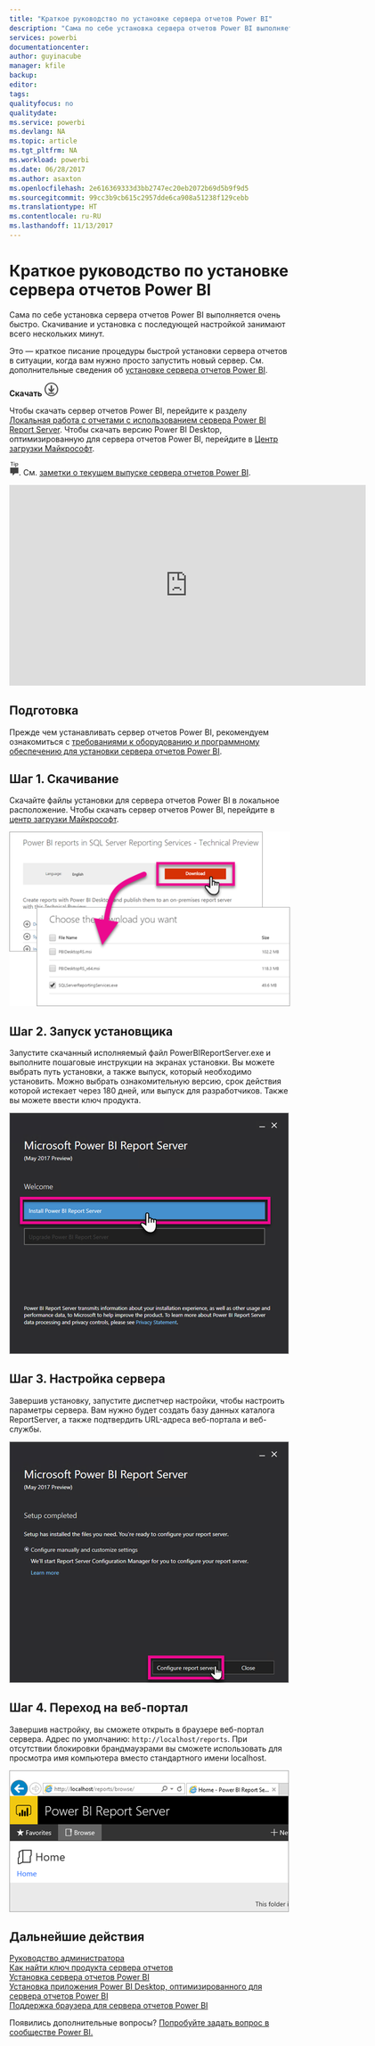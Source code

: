 ```yaml
---
title: "Краткое руководство по установке сервера отчетов Power BI"
description: "Сама по себе установка сервера отчетов Power BI выполняется очень быстро. Скачивание и установка с последующей настройкой занимают всего нескольких минут."
services: powerbi
documentationcenter: 
author: guyinacube
manager: kfile
backup: 
editor: 
tags: 
qualityfocus: no
qualitydate: 
ms.service: powerbi
ms.devlang: NA
ms.topic: article
ms.tgt_pltfrm: NA
ms.workload: powerbi
ms.date: 06/28/2017
ms.author: asaxton
ms.openlocfilehash: 2e616369333d3bb2747ec20eb2072b69d5b9f9d5
ms.sourcegitcommit: 99cc3b9cb615c2957dde6ca908a51238f129cebb
ms.translationtype: HT
ms.contentlocale: ru-RU
ms.lasthandoff: 11/13/2017
---
```

# <a name="quickstart-install-power-bi-report-server"></a>Краткое руководство по установке сервера отчетов Power BI
Сама по себе установка сервера отчетов Power BI выполняется очень быстро. Скачивание и установка с последующей настройкой занимают всего нескольких минут.

Это — краткое писание процедуры быстрой установки сервера отчетов в ситуации, когда вам нужно просто запустить новый сервер. См. дополнительные сведения об [установке сервера отчетов Power BI](install-report-server.md).

 **Скачать** ![скачать](media/quickstart-install-report-server/download.png "скачать")

Чтобы скачать сервер отчетов Power BI, перейдите к разделу [Локальная работа с отчетами с использованием сервера Power BI Report Server](https://powerbi.microsoft.com/report-server/). Чтобы скачать версию Power BI Desktop, оптимизированную для сервера отчетов Power BI, перейдите в [Центр загрузки Майкрософт](https://go.microsoft.com/fwlink/?linkid=837581).

![Совет](media/quickstart-install-report-server/fyi-tip.png "Совет"). См. [заметки о текущем выпуске сервера отчетов Power BI](release-notes.md).

<iframe width="640" height="360" src="https://www.youtube.com/embed/zacaEb9A4F0?showinfo=0" frameborder="0" allowfullscreen></iframe>

## <a name="before-you-begin"></a>Подготовка
Прежде чем устанавливать сервер отчетов Power BI, рекомендуем ознакомиться с [требованиями к оборудованию и программному обеспечению для установки сервера отчетов Power BI](system-requirements.md).

## <a name="step-1-download"></a>Шаг 1. Скачивание
Скачайте файлы установки для сервера отчетов Power BI в локальное расположение. Чтобы скачать сервер отчетов Power BI, перейдите в [центр загрузки Майкрософт](https://go.microsoft.com/fwlink/?linkid=839351).

![Скачивание сервера отчетов Power BI](media/quickstart-install-report-server/download-pbireportserver.png)

## <a name="step-2-run-installer"></a>Шаг 2. Запуск установщика
Запустите скачанный исполняемый файл PowerBIReportServer.exe и выполните пошаговые инструкции на экранах установки. Вы можете выбрать путь установки, а также выпуск, который необходимо установить. Можно выбрать ознакомительную версию, срок действия которой истекает через 180 дней, или выпуск для разработчиков. Также вы можете ввести ключ продукта.

![Установка сервера отчетов Power BI](media/quickstart-install-report-server/pbireportserver-install.png)

## <a name="step-3-configure-the-server"></a>Шаг 3. Настройка сервера
Завершив установку, запустите диспетчер настройки, чтобы настроить параметры сервера. Вам нужно будет создать базу данных каталога ReportServer, а также подтвердить URL-адреса веб-портала и веб-службы.

![Настройка сервера отчетов Power BI](media/quickstart-install-report-server/pbireportserver-configure.png)

## <a name="step-4-browse-to-web-portal"></a>Шаг 4. Переход на веб-портал
Завершив настройку, вы сможете открыть в браузере веб-портал сервера. Адрес по умолчанию: `http://localhost/reports`. При отсутствии блокировки брандмауэрами вы сможете использовать для просмотра имя компьютера вместо стандартного имени localhost.

![Веб-портал сервера отчетов Power BI](media/quickstart-install-report-server/web-portal.png)

## <a name="next-steps"></a>Дальнейшие действия
[Руководство администратора](admin-handbook-overview.md)  
[Как найти ключ продукта сервера отчетов](find-product-key.md)  
[Установка сервера отчетов Power BI](install-report-server.md)  
[Установка приложения Power BI Desktop, оптимизированного для сервера отчетов Power BI](install-powerbi-desktop.md)  
[Поддержка браузера для сервера отчетов Power BI](browser-support.md)

Появились дополнительные вопросы? [Попробуйте задать вопрос в сообществе Power BI.](https://community.powerbi.com/)

